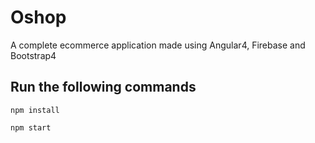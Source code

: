 # Oshop

A complete ecommerce application made using Angular4, Firebase and Bootstrap4

## Run the following commands

`npm install`

`npm start`
